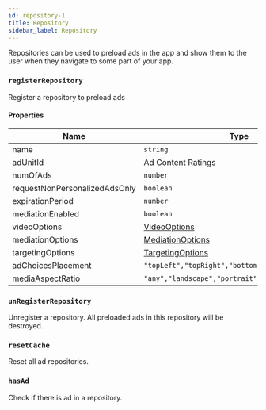 ```yaml
---
id: repository-1
title: Repository
sidebar_label: Repository
---
```

Repositories can be used to preload ads in the app and show them to the user when they navigate to some part of your app.

### `registerRepository`
Register a repository to preload ads

#### Properties

| Name                          | Type                                                                                                                 | Required |
|-------------------------------|----------------------------------------------------------------------------------------------------------------------|----------|
| name                          | `string`                                                                                                             | no       |
| adUnitId                      | Ad Content Ratings                                                                                                   | yes      |
| numOfAds                      | `number`                                                                                                             | no       |
| requestNonPersonalizedAdsOnly | `boolean`                                                                                                            | no       |
| expirationPeriod              | `number`                                                                                                             | no       |
| mediationEnabled              | `boolean`                                                                                                            | no       |
| videoOptions                  | [VideoOptions](https://ammarahm-ed.github.io/react-native-admob-native-ads/docs/nativeadview/videooptions-7)         | no       |
| mediationOptions              | [MediationOptions](https://ammarahm-ed.github.io/react-native-admob-native-ads/docs/nativeadview/mediationoptions-5) | no       |
| targetingOptions              | [TargetingOptions](https://ammarahm-ed.github.io/react-native-admob-native-ads/docs/nativeadview/targetingoptions-6) | no       |
| adChoicesPlacement            | `"topLeft","topRight","bottomLeft","bottomRight"`                                                                    | no       |
| mediaAspectRatio              | `"any","landscape","portrait","square","unknown"`                                                                    | no       |

### `unRegisterRepository`
Unregister a repository. All preloaded ads in this repository will be destroyed.

### `resetCache`
Reset all ad repositories.

### `hasAd`
Check if there is ad in a repository.
